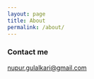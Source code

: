```yaml
---
layout: page
title: About
permalink: /about/
---
```


### Contact me

[nupur.gulalkari@gmail.com](mailto:nupur.gulalkari@gmail.com)
